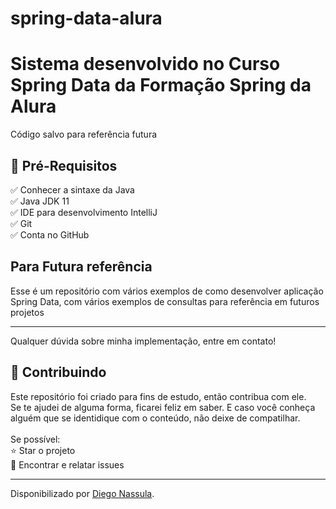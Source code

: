 # spring-data-alura

<h1> Sistema desenvolvido no Curso Spring Data da Formação Spring da Alura </h1>

<p> Código salvo para referência futura </p>

<h2>🛑 Pré-Requisitos</h2>

<p>
✅ Conhecer a sintaxe da Java<br>
✅ Java JDK 11<br>
✅ IDE para desenvolvimento IntelliJ<br>
✅ Git<br>
✅ Conta no GitHub<br>
</p>


<h2> Para Futura referência </h2>

<p>
Esse é um repositório com vários exemplos de como desenvolver aplicação Spring Data, com vários exemplos de consultas para referência em futuros projetos
</p>

----

Qualquer dúvida sobre minha implementação, entre em contato!


<h2> 🤝 Contribuindo </h2>

<p>
Este repositório foi criado para fins de estudo, então contribua com ele.<br>
Se te ajudei de alguma forma, ficarei feliz em saber. E caso você conheça alguém que se identidique com o conteúdo, não deixe de compatilhar.<br>
<br>
Se possível:<br>
⭐️  Star o projeto<br>
🐛 Encontrar e relatar issues<br>
</p>


------------

Disponibilizado por [Diego Nassula](https://www.linkedin.com/in/diegonassula/ "Diego Nassula").
